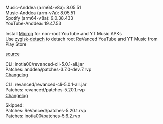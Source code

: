 Music-Anddea (arm64-v8a): 8.05.51  
Music-Anddea (arm-v7a): 8.05.51  
Spotify (arm64-v8a): 9.0.38.433  
YouTube-Anddea: 19.47.53  

Install [Microg](https://github.com/ReVanced/GmsCore/releases) for non-root YouTube and YT Music APKs  
Use [zygisk-detach](https://github.com/j-hc/zygisk-detach) to detach root ReVanced YouTube and YT Music from Play Store  

[source](https://github.com/TheBizarreAbhishek/ReVanced-Extended)
  
CLI: inotia00/revanced-cli-5.0.1-all.jar  
Patches: anddea/patches-3.7.0-dev.7.rvp  
[Changelog](https://github.com/anddea/revanced-patches/releases/tag/v3.7.0-dev.7)

CLI: revanced/revanced-cli-5.0.1-all.jar  
Patches: revanced/patches-5.20.1.rvp  
[Changelog](https://github.com/revanced/revanced-patches/releases/tag/v5.20.1)  

Skipped:  
Patches: ReVanced/patches-5.20.1.rvp  
Patches: inotia00/patches-5.6.2.rvp              
